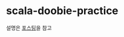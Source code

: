# scala-doobie-practice

설명은 [포스팅](https://velog.io/@sangwoo-sean/Scala-Doobie-%EB%A1%9C-postgres-%EC%82%AC%EC%9A%A9%ED%95%98%EA%B8%B0-1)을 참고